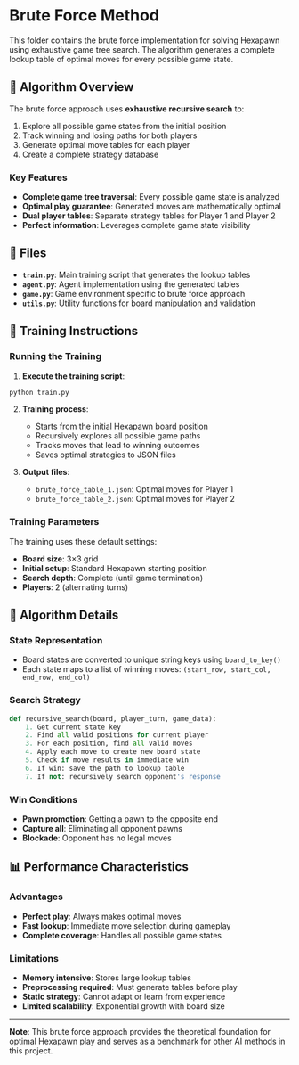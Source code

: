 # Brute Force Method

This folder contains the brute force implementation for solving Hexapawn using exhaustive game tree search. The algorithm generates a complete lookup table of optimal moves for every possible game state.

## 🧠 Algorithm Overview

The brute force approach uses **exhaustive recursive search** to:
1. Explore all possible game states from the initial position
2. Track winning and losing paths for both players
3. Generate optimal move tables for each player
4. Create a complete strategy database

### Key Features
- **Complete game tree traversal**: Every possible game state is analyzed
- **Optimal play guarantee**: Generated moves are mathematically optimal
- **Dual player tables**: Separate strategy tables for Player 1 and Player 2
- **Perfect information**: Leverages complete game state visibility

## 📁 Files

- **`train.py`**: Main training script that generates the lookup tables
- **`agent.py`**: Agent implementation using the generated tables
- **`game.py`**: Game environment specific to brute force approach
- **`utils.py`**: Utility functions for board manipulation and validation

## 🚀 Training Instructions

### Running the Training

1. **Execute the training script**:
```bash
python train.py
```

2. **Training process**:
   - Starts from the initial Hexapawn board position
   - Recursively explores all possible game paths
   - Tracks moves that lead to winning outcomes
   - Saves optimal strategies to JSON files

3. **Output files**:
   - `brute_force_table_1.json`: Optimal moves for Player 1
   - `brute_force_table_2.json`: Optimal moves for Player 2

### Training Parameters

The training uses these default settings:
- **Board size**: 3×3 grid
- **Initial setup**: Standard Hexapawn starting position
- **Search depth**: Complete (until game termination)
- **Players**: 2 (alternating turns)

## 🔧 Algorithm Details

### State Representation
- Board states are converted to unique string keys using `board_to_key()`
- Each state maps to a list of winning moves: `(start_row, start_col, end_row, end_col)`

### Search Strategy
```python
def recursive_search(board, player_turn, game_data):
    1. Get current state key
    2. Find all valid positions for current player
    3. For each position, find all valid moves
    4. Apply each move to create new board state
    5. Check if move results in immediate win
    6. If win: save the path to lookup table
    7. If not: recursively search opponent's response
```

### Win Conditions
- **Pawn promotion**: Getting a pawn to the opposite end
- **Capture all**: Eliminating all opponent pawns
- **Blockade**: Opponent has no legal moves

## 📊 Performance Characteristics

### Advantages
- **Perfect play**: Always makes optimal moves
- **Fast lookup**: Immediate move selection during gameplay
- **Complete coverage**: Handles all possible game states

### Limitations
- **Memory intensive**: Stores large lookup tables
- **Preprocessing required**: Must generate tables before play
- **Static strategy**: Cannot adapt or learn from experience
- **Limited scalability**: Exponential growth with board size

<!-- ## 🎯 Usage Example

After training, the generated tables can be used as follows:

```bash

``` -->

---

**Note**: This brute force approach provides the theoretical foundation for optimal Hexapawn play and serves as a benchmark for other AI methods in this project.